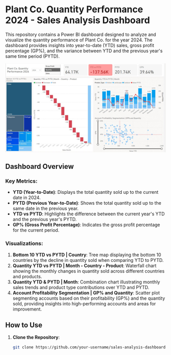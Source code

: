 # Plant Co. Quantity Performance 2024 - Sales Analysis Dashboard

This repository contains a Power BI dashboard designed to analyze and visualize the quantity performance of Plant Co. for the year 2024. The dashboard provides insights into year-to-date (YTD) sales, gross profit percentage (GP%), and the variance between YTD and the previous year's same time period (PYTD).

![Sales Analysis Dashboard](./image.JPG) 

## Dashboard Overview

### Key Metrics:
- **YTD (Year-to-Date)**: Displays the total quantity sold up to the current date in 2024.
- **PYTD (Previous Year-to-Date)**: Shows the total quantity sold up to the same date in the previous year.
- **YTD vs PYTD**: Highlights the difference between the current year's YTD and the previous year's PYTD.
- **GP% (Gross Profit Percentage)**: Indicates the gross profit percentage for the current period.

### Visualizations:
1. **Bottom 10 YTD vs PYTD | Country**: Tree map displaying the bottom 10 countries by the decline in quantity sold when comparing YTD to PYTD.
2. **Quantity YTD vs PYTD | Month - Country - Product**: Waterfall chart showing the monthly changes in quantity sold across different countries and products.
3. **Quantity YTD & PYTD | Month**: Combination chart illustrating monthly sales trends and product type contributions over YTD and PYTD.
4. **Account Profitability Segmentation | GP% and Quantity**: Scatter plot segmenting accounts based on their profitability (GP%) and the quantity sold, providing insights into high-performing accounts and areas for improvement.

## How to Use

1. **Clone the Repository**:
   ```bash
   git clone https://github.com/your-username/sales-analysis-dashboard.git
